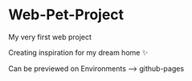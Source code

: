 # Web-Pet-Project
My very first web project

Creating inspiration for my dream home ✨

Can be previewed on Environments --> github-pages
